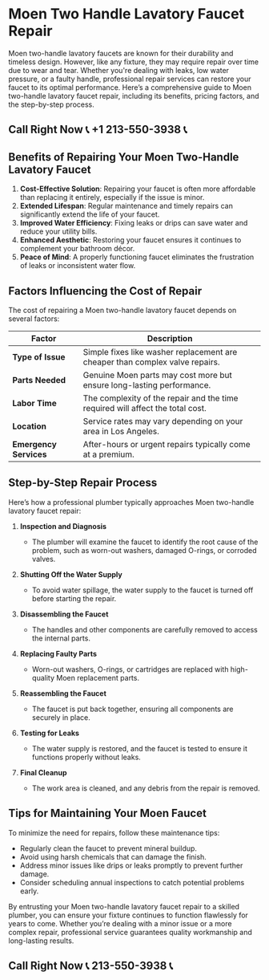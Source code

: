# Moen Two Handle Lavatory Faucet Repair

Moen two-handle lavatory faucets are known for their durability and timeless design. However, like any fixture, they may require repair over time due to wear and tear. Whether you're dealing with leaks, low water pressure, or a faulty handle, professional repair services can restore your faucet to its optimal performance. Here’s a comprehensive guide to Moen two-handle lavatory faucet repair, including its benefits, pricing factors, and the step-by-step process.

## Call Right Now 📞 +1 213-550-3938 📞

## Benefits of Repairing Your Moen Two-Handle Lavatory Faucet

1. **Cost-Effective Solution**: Repairing your faucet is often more affordable than replacing it entirely, especially if the issue is minor.  
2. **Extended Lifespan**: Regular maintenance and timely repairs can significantly extend the life of your faucet.  
3. **Improved Water Efficiency**: Fixing leaks or drips can save water and reduce your utility bills.  
4. **Enhanced Aesthetic**: Restoring your faucet ensures it continues to complement your bathroom décor.  
5. **Peace of Mind**: A properly functioning faucet eliminates the frustration of leaks or inconsistent water flow.

## Factors Influencing the Cost of Repair

The cost of repairing a Moen two-handle lavatory faucet depends on several factors:

| **Factor**               | **Description**                                                                 |
|--------------------------|---------------------------------------------------------------------------------|
| **Type of Issue**         | Simple fixes like washer replacement are cheaper than complex valve repairs.  |
| **Parts Needed**          | Genuine Moen parts may cost more but ensure long-lasting performance.          |
| **Labor Time**            | The complexity of the repair and the time required will affect the total cost. |
| **Location**             | Service rates may vary depending on your area in Los Angeles.                 |
| **Emergency Services**  | After-hours or urgent repairs typically come at a premium.                    |

## Step-by-Step Repair Process

Here’s how a professional plumber typically approaches Moen two-handle lavatory faucet repair:

1. **Inspection and Diagnosis**  
   - The plumber will examine the faucet to identify the root cause of the problem, such as worn-out washers, damaged O-rings, or corroded valves.  

2. **Shutting Off the Water Supply**  
   - To avoid water spillage, the water supply to the faucet is turned off before starting the repair.  

3. **Disassembling the Faucet**  
   - The handles and other components are carefully removed to access the internal parts.  

4. **Replacing Faulty Parts**  
   - Worn-out washers, O-rings, or cartridges are replaced with high-quality Moen replacement parts.  

5. **Reassembling the Faucet**  
   - The faucet is put back together, ensuring all components are securely in place.  

6. **Testing for Leaks**  
   - The water supply is restored, and the faucet is tested to ensure it functions properly without leaks.  

7. **Final Cleanup**  
   - The work area is cleaned, and any debris from the repair is removed.  

## Tips for Maintaining Your Moen Faucet

To minimize the need for repairs, follow these maintenance tips:  
- Regularly clean the faucet to prevent mineral buildup.  
- Avoid using harsh chemicals that can damage the finish.  
- Address minor issues like drips or leaks promptly to prevent further damage.  
- Consider scheduling annual inspections to catch potential problems early.  

By entrusting your Moen two-handle lavatory faucet repair to a skilled plumber, you can ensure your fixture continues to function flawlessly for years to come. Whether you’re dealing with a minor issue or a more complex repair, professional service guarantees quality workmanship and long-lasting results.
## Call Right Now 📞 213-550-3938 📞